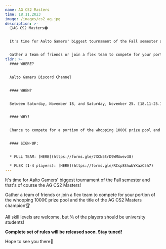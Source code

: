 ```yaml
---
name: AG CS2 Masters
time: 18.11.2023
image: /images/cs2_ag.jpg
description: >-
  ⚪️AG CS2 Masters🟠


  It's time for Aalto Gamers' biggest tournament of the Fall semester and that's of course the AG CS2 Masters!


  Gather a team of friends or join a flex team to compete for your portion of the whopping 1000€ prize pool and the title of the AG CS2 Masters champion🏆
tldr: >-
  #### WHERE?


  Aalto Gamers Discord Channel


  #### WHEN?


  Between Saturday, November 18, and Saturday, November 25. [18.11-25.11]


  #### WHY?


  Chance to compete for a portion of the whopping 1000€ prize pool and the title of the AG CS2 Masters champion🏆


  #### SIGN-UP:


  * FULL TEAM: [HERE](https://forms.gle/7XCN5trD9WMAwev38)

  * FLEX (1-4 players): [HERE](https://forms.gle/RCsp8ShwbYKazC5h7)
---
```

It's time for Aalto Gamers' biggest tournament of the Fall semester and that's of course the AG CS2 Masters!



Gather a team of friends or join a flex team to compete for your portion of the whopping 1000€ prize pool and the title of the AG CS2 Masters champion🏆



 All skill levels are welcome, but ⅗ of the players should be university students!



**Complete set of rules will be released soon. Stay tuned!**



Hope to see you there👋